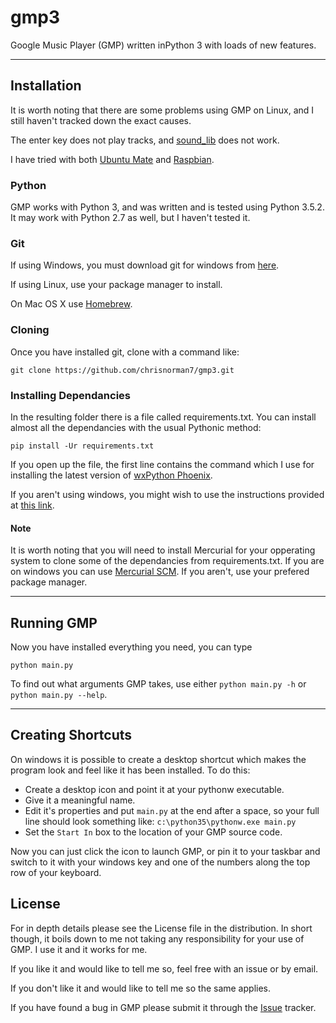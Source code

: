 # gmp3
Google Music Player (GMP) written inPython 3 with loads of new features.

---

## Installation
It is worth noting that there are some problems using GMP on Linux, and I still haven't tracked down the exact causes.

The enter key does not play tracks, and [sound_lib](http://hg.q-continum.net/sound_lib) does not work.

I have tried with both [Ubuntu Mate](http://www.ubuntu-mate.org) and [Raspbian](https://www.raspbian.org/).

### Python
GMP works with Python 3, and was written and is tested using Python 3.5.2. It may work with Python 2.7 as well, but I haven't tested it.

### Git
If using Windows, you must download git for windows from [here](https://git-scm.com/download/win).

If using Linux, use your package manager to install.

On Mac OS X use [Homebrew](http://brew.sh).

### Cloning
Once you have installed git, clone with a command like:

`git clone https://github.com/chrisnorman7/gmp3.git`

### Installing Dependancies
In the resulting folder there is a file called requirements.txt. You can install almost all the dependancies with the usual Pythonic method:

`pip install -Ur requirements.txt`

If you open up the file, the first line contains the command which I use for installing the latest version of [wxPython Phoenix](https://wxpython.org/Phoenix/docs/html/).

If you aren't using windows, you might wish to use the instructions provided at [this link](https://wiki.wxpython.org/How%20to%20install%20wxPython).

#### Note
It is worth noting that you will need to install Mercurial for your opperating system to clone some of the dependancies from requirements.txt. If you are on windows you can use [Mercurial SCM](https://www.mercurial-scm.org/). If you aren't, use your prefered package manager.

---

## Running GMP
Now you have installed everything you need, you can type

`python main.py`

To find out what arguments GMP takes, use either `python main.py -h` or `python main.py --help`.

---

## Creating Shortcuts

On windows it is possible to create a desktop shortcut which makes the program look and feel like it has been installed. To do this:

* Create a desktop icon and point it at your pythonw executable.
* Give it a meaningful name.
* Edit it's properties and put `main.py` at the end after a space, so your full line should look something like:
`c:\python35\pythonw.exe main.py`
* Set the `Start In` box to the location of your GMP source code.

Now you can just click the icon to launch GMP, or pin it to your taskbar and switch to it with your windows key and one of the numbers along the top row of your keyboard.

## License
For in depth details please see the License file in the distribution. In short though, it boils down to me not taking any responsibility for your use of GMP. I use it and it works for me.

If you like it and would like to tell me so, feel free with an issue or by email.

If you don't like it and would like to tell me so the same applies.

If you have found a bug in GMP please submit it through the [Issue](https://github.com/chrisnorman7/gmp3/issues) tracker.

